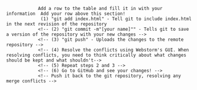                 Add a row to the table and fill it in with your information  Add your row above this section! 
                 (1) "git add index.html" - Tell git to include index.html in the next revision of the repository 
                <!-- (2) "git commit -m"[your name]"" - Tells git to save a version of the repository with your new changes -->
                <!-- (3) "git push" - Uploads the changes to the remote repository -->
                <!-- (4) Resolve the conflicts using Webstorm's GUI. When resolving conflicts, you need to think critically about what changes should be kept and what shouldn't-->
                <!-- (5) Repeat steps 2 and 3 -->
                <!-- (6) Go to GitHub and see your changes! -->
                <!-- Push it back to the git repository, resolving any merge conflicts -->
